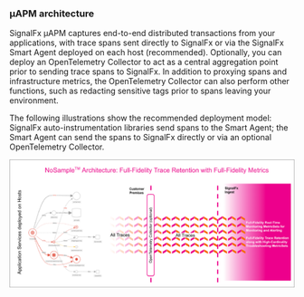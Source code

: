 ### µAPM architecture
SignalFx µAPM captures end-to-end distributed transactions from your applications, with trace spans sent directly to SignalFx or via the SignalFx Smart Agent deployed on each host (recommended). Optionally, you can deploy an OpenTelemetry Collector to act as a central aggregation point prior to sending trace spans to SignalFx. In addition to proxying spans and infrastructure metrics, the OpenTelemetry Collector can also perform other functions, such as redacting sensitive tags prior to spans leaving your environment.

The following illustrations show the recommended deployment model: SignalFx auto-instrumentation libraries send spans to the Smart Agent; the Smart Agent can send the spans to SignalFx directly or via an optional OpenTelemetry Collector.

![Architecture Ove4view](../images/module6/arch-overview.png#shadow) 
